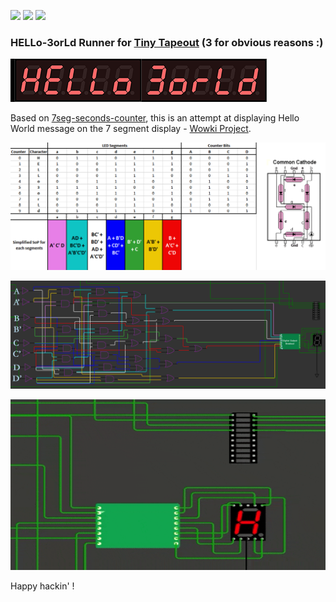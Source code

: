 ![](../../workflows/gds/badge.svg) ![](../../workflows/docs/badge.svg) ![](../../workflows/wokwi/badge.svg)

### HELLo-3orLd Runner for [Tiny Tapeout](https://tinytapeout.com) (3 for obvious reasons :)

![hello-world](HELLo-3orld-7seg.png) 

Based on [7seg-seconds-counter](https://github.com/mattvenn/tinytapeout-7seg-seconds-counter), this is an attempt at displaying Hello World message on the 7 segment display - [Wowki Project](https://wokwi.com/projects/341609034095264340).

![map](hello-3orld-map.png)

![logic-wiring](hello-3orld-logic-wiring.png)

![hello-world-tapeout](HELLo-3orld-7seg.gif)

Happy hackin' !
